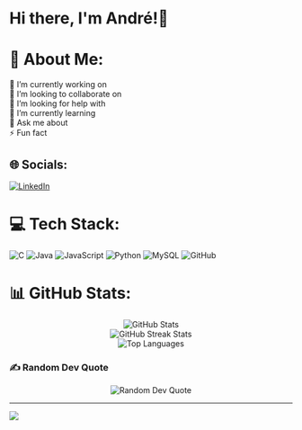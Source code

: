 # Hi there, I'm André!👋

# 💫 About Me:
🔭 I’m currently working on<br>👯 I’m looking to collaborate on<br>🤝 I’m looking for help with<br>🌱 I’m currently learning<br>💬 Ask me about<br>⚡ Fun fact

## 🌐 Socials:
[![LinkedIn](https://img.shields.io/badge/LinkedIn-%230077B5.svg?logo=linkedin&logoColor=white)](https://linkedin.com/in/andreoctavioferreira) 

# 💻 Tech Stack:
![C](https://img.shields.io/badge/c-%2300599C.svg?style=for-the-badge&logo=c&logoColor=white) ![Java](https://img.shields.io/badge/java-%23ED8B00.svg?style=for-the-badge&logo=openjdk&logoColor=white) ![JavaScript](https://img.shields.io/badge/javascript-%23323330.svg?style=for-the-badge&logo=javascript&logoColor=%23F7DF1E) ![Python](https://img.shields.io/badge/python-3670A0?style=for-the-badge&logo=python&logoColor=ffdd54) ![MySQL](https://img.shields.io/badge/mysql-4479A1.svg?style=for-the-badge&logo=mysql&logoColor=white) ![GitHub](https://img.shields.io/badge/github-%23121011.svg?style=for-the-badge&logo=github&logoColor=white)

# 📊 GitHub Stats:
<div align="center">
    <img src="https://github-readme-stats.vercel.app/api?username=AndreOctavio&theme=github_dark&hide_border=true&include_all_commits=false&count_private=true" alt="GitHub Stats"/><br/>
    <img src="https://github-readme-streak-stats.herokuapp.com/?user=AndreOctavio&theme=github_dark&hide_border=true" alt="GitHub Streak Stats"/><br/>
    <img src="https://github-readme-stats.vercel.app/api/top-langs/?username=AndreOctavio&theme=github_dark&hide_border=true&include_all_commits=false&count_private=true&layout=compact" alt="Top Languages"/>
</div>

### ✍️ Random Dev Quote
<div align="center">
    <img src="https://quotes-github-readme.vercel.app/api?type=vetical&theme=dark" alt="Random Dev Quote"/>
</div>

---
[![](https://visitcount.itsvg.in/api?id=AndreOctavio&icon=5&color=12)](https://visitcount.itsvg.in)
